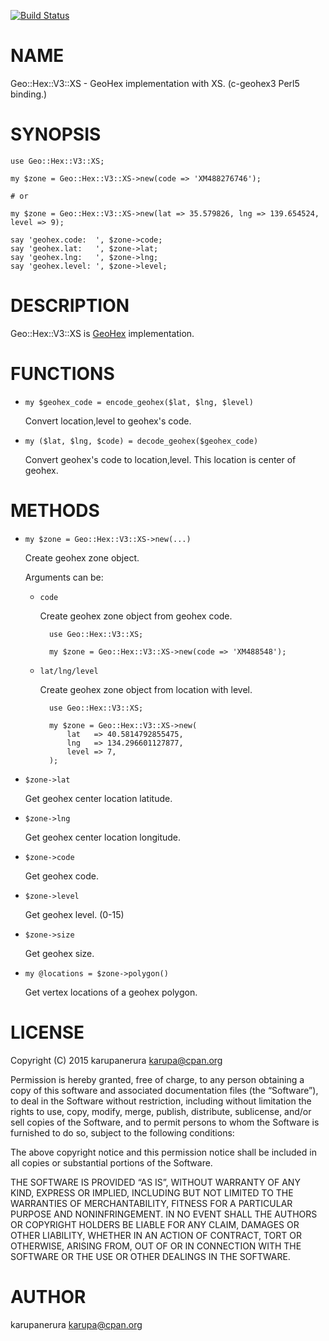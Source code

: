 [![Build Status](https://travis-ci.org/karupanerura/Geo-Hex-V3-XS.svg?branch=master)](https://travis-ci.org/karupanerura/Geo-Hex-V3-XS)
# NAME

Geo::Hex::V3::XS - GeoHex implementation with XS. (c-geohex3 Perl5 binding.)

# SYNOPSIS

    use Geo::Hex::V3::XS;

    my $zone = Geo::Hex::V3::XS->new(code => 'XM488276746');

    # or

    my $zone = Geo::Hex::V3::XS->new(lat => 35.579826, lng => 139.654524, level => 9);

    say 'geohex.code:  ', $zone->code;
    say 'geohex.lat:   ', $zone->lat;
    say 'geohex.lng:   ', $zone->lng;
    say 'geohex.level: ', $zone->level;

# DESCRIPTION

Geo::Hex::V3::XS is [GeoHex](http://geohex.net/) implementation.

# FUNCTIONS

- `my $geohex_code = encode_geohex($lat, $lng, $level)`

    Convert location,level to geohex's code.

- `my ($lat, $lng, $code) = decode_geohex($geohex_code)`

    Convert geohex's code to location,level.
    This location is center of geohex.

# METHODS

- `my $zone = Geo::Hex::V3::XS->new(...)`

    Create geohex zone object.

    Arguments can be:

    - `code`

        Create geohex zone object from geohex code.

            use Geo::Hex::V3::XS;

            my $zone = Geo::Hex::V3::XS->new(code => 'XM488548');

    - `lat/lng/level`

        Create geohex zone object from location with level.

            use Geo::Hex::V3::XS;

            my $zone = Geo::Hex::V3::XS->new(
                lat   => 40.5814792855475,
                lng   => 134.296601127877,
                level => 7,
            );

- `$zone->lat`

    Get geohex center location latitude.

- `$zone->lng`

    Get geohex center location longitude.

- `$zone->code`

    Get geohex code.

- `$zone->level`

    Get geohex level. (0-15)

- `$zone->size`

    Get geohex size.

- `my @locations = $zone->polygon()`

    Get vertex locations of a geohex polygon.

# LICENSE

Copyright (C) 2015 karupanerura <karupa@cpan.org>

Permission is hereby granted, free of charge, to any person obtaining a copy of this software and associated documentation files (the “Software”), to deal in the Software without restriction, including without limitation the rights to use, copy, modify, merge, publish, distribute, sublicense, and/or sell copies of the Software, and to permit persons to whom the Software is furnished to do so, subject to the following conditions:

The above copyright notice and this permission notice shall be included in all copies or substantial portions of the Software.

THE SOFTWARE IS PROVIDED “AS IS”, WITHOUT WARRANTY OF ANY KIND, EXPRESS OR IMPLIED, INCLUDING BUT NOT LIMITED TO THE WARRANTIES OF MERCHANTABILITY, FITNESS FOR A PARTICULAR PURPOSE AND NONINFRINGEMENT. IN NO EVENT SHALL THE AUTHORS OR COPYRIGHT HOLDERS BE LIABLE FOR ANY CLAIM, DAMAGES OR OTHER LIABILITY, WHETHER IN AN ACTION OF CONTRACT, TORT OR OTHERWISE, ARISING FROM, OUT OF OR IN CONNECTION WITH THE SOFTWARE OR THE USE OR OTHER DEALINGS IN THE SOFTWARE.

# AUTHOR

karupanerura <karupa@cpan.org>
